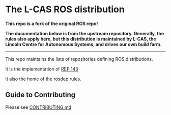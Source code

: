 
# The L-CAS ROS distribution

**This repo is a fork of the original ROS repo!**

**The documentation below is from the upstream repository. Generally, the rules also apply here, but this distribution is maintained by L-CAS, the Lincoln Centre for Autonomous Systems, and drives our own build farm.**


---

This repo maintains the lists of repositories defining ROS distributions.

It is the implementation of [REP 143](http://ros.org/reps/rep-0143.html)

It also the home of the rosdep rules.

Guide to Contributing
---------------------

Please see [CONTRIBUTING.md](CONTRIBUTING.md)
